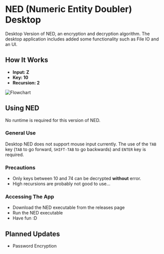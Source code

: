 # NED (Numeric Entity Doubler) Desktop
Desktop Version of NED, an encryption and decryption algorithm. The desktop application includes added some functionality such as File IO and an UI.

## How It Works
- **Input: Z**
- **Key: 10**
- **Recursion: 2**

![Flowchart](https://user-images.githubusercontent.com/59519774/187068994-94167852-f8d2-455e-bf3c-4eaa549892f1.png)

## Using NED
No runtime is required for this version of NED.

### General Use
Desktop NED does not support mouse input currently. The use of the ```TAB``` key (```TAB``` to go forward, ```SHIFT-TAB``` to go backwards) and ```ENTER``` key is required. 

### Precautions
- Only keys between 10 and 74 can be decrypted **without** error.
- High recursions are probably not good to use...

### Accessing The App
- Download the NED executable from the releases page
- Run the NED executable
- Have fun :D

## Planned Updates
- Password Encryption
